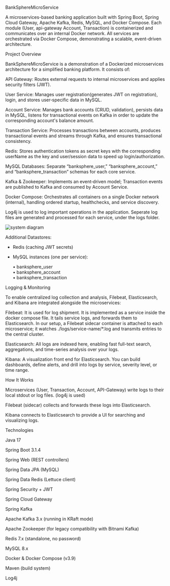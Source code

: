 

BankSphereMicroService


A microservices-based banking application built with Spring Boot, Spring Cloud Gateway, Apache Kafka, Redis, MySQL, and Docker Compose. Each module (User, api-gateway Account, Transaction) is containerized and communicates over an internal Docker network. All services are orchestrated via Docker Compose, demonstrating a scalable, event-driven architecture.

Project Overview

BankSphereMicroService is a demonstration of a Dockerized microservices architecture for a simplified banking platform. It consists of:

  API Gateway: Routes external requests to internal microservices and applies security filters (JWT).

  User Service: Manages user registration(generates JWT on registration), login, and stores user‐specific data in MySQL.

  Account Service: Manages bank accounts (CRUD, validation), persists data in MySQL, listens for transactional events on Kafka in order to update the corresponding account's balance amount.

  Transaction Service: Processes transactions between accounts, produces transactional events and streams through Kafka, and ensures transactional consistency.

  Redis: Stores authentication tokens as secret keys with the corresponding userName as the key and user/session data to speed up login/authorization.

  MySQL Databases: Separate “banksphere_user,” “banksphere_account,” and “banksphere_transaction” schemas for each core service.

  Kafka & Zookeeper: Implements an event‐driven model; Transaction events are published to Kafka and consumed by Account Service.

  Docker Compose: Orchestrates all containers on a single Docker network (internal), handling ordered startup, healthchecks, and service discovery.
  
  Log4j is used to log important operations in the application. Seperate log files are generated and processed for each service, under the logs folder.

![system diagram](https://github.com/user-attachments/assets/fc4032be-5671-4392-acec-8aff0aaaa118)



Additional Datastores:
 - Redis (caching JWT secrets)
 - MySQL instances (one per service):

   • banksphere_user  
    • banksphere_account  
    • banksphere_transaction  

Logging & Monitoring

To enable centralized log collection and analysis, Filebeat, Elasticsearch, and Kibana are integrated alongside the microservices:

Filebeat: It is used for log shipment. It is implemented as a service inside the docker compose file. It tails service logs, and forwards them to Elasticsearch.
In our setup, a Filebeat sidecar container is attached to each microservice; it watches ./logs/service-name/*.log and transmits entries to the central cluster.

Elasticsearch: All logs are indexed here, enabling fast full-text search, aggregations, and time-series analysis over your logs.

Kibana: A visualization front end for Elasticsearch. You can build dashboards, define alerts, and drill into logs by service, severity level, or time range.

How It Works

Microservices (User, Transaction, Account, API-Gateway) write logs to their local stdout or log files. (log4j is used)

Filebeat (sidecar) collects and forwards these logs into Elasticsearch.

Kibana connects to Elasticsearch to provide a UI for searching and visualizing logs.


Technologies

  Java 17

  Spring Boot 3.1.4

  Spring Web (REST controllers)

  Spring Data JPA (MySQL)

  Spring Data Redis (Lettuce client)

  Spring Security + JWT

  Spring Cloud Gateway

  Spring Kafka

  Apache Kafka 3.x (running in KRaft mode)

  Apache Zookeeper (for legacy compatibility with Bitnami Kafka)

  Redis 7.x (standalone, no password)

  MySQL 8.x

  Docker & Docker Compose (v3.9)

  Maven (build system)

  Log4j

 
